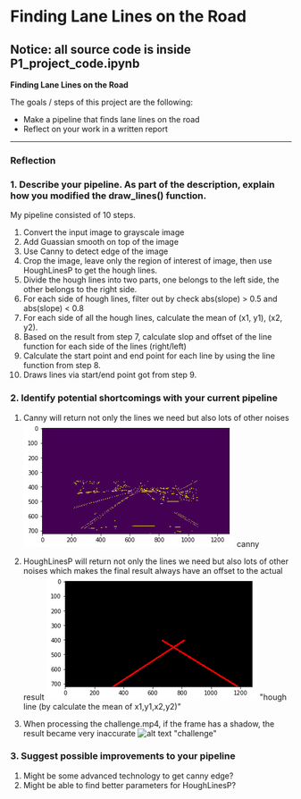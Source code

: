 # **Finding Lane Lines on the Road** 

Notice: all source code is inside P1_project_code.ipynb
---
**Finding Lane Lines on the Road**

The goals / steps of this project are the following:
* Make a pipeline that finds lane lines on the road
* Reflect on your work in a written report

[//]: # (Image References)

[image1]: ./examples/grayscale.jpg "Grayscale"

---

### Reflection

### 1. Describe your pipeline. As part of the description, explain how you modified the draw_lines() function.

My pipeline consisted of 10 steps.

1. Convert the input image to grayscale image
2. Add Guassian smooth on top of the image 
3. Use Canny to detect edge of the image
4. Crop the image, leave only the region of interest of image, then use HoughLinesP to get the hough lines.
5. Divide the hough lines into two parts, one belongs to the left side, the other belongs to the right side.
6. For each side of hough lines, filter out by check abs(slope) > 0.5 and abs(slope) < 0.8
7. For each side of all the hough lines, calculate the mean of (x1, y1), (x2, y2).
8. Based on the result from step 7, calculate slop and offset of the line function for each side of the lines (right/left)
9. Calculate the start point and end point for each line by using the line function from step 8.
10. Draws lines via start/end point got from step 9.


### 2. Identify potential shortcomings with your current pipeline

1. Canny will return not only the lines we need but also lots of other noises
![alt text](./examples/canny.png)
canny

2. HoughLinesP will return not only the lines we need but also lots of other noises which makes the final result always have an offset to the actual result 
![alt text](./examples/houghline.png)
"hough line (by calculate the mean of x1,y1,x2,y2)"

3. When processing the challenge.mp4, if the frame has a shadow, the result became very inaccurate
![alt text](./examples/challenge.png)
"challenge"



### 3. Suggest possible improvements to your pipeline


1. Might be some advanced technology to get canny edge?
2. Might be able to find better parameters for HoughLinesP?


